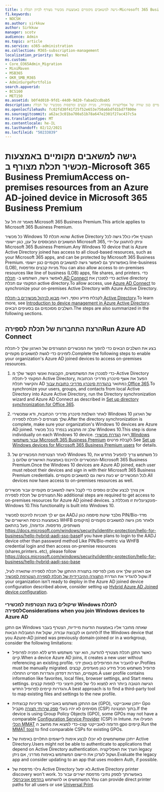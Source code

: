 ```yaml
---
title: גישה למשאבים מקומיים באמצעות מכשיר מצורף לכיוון תכלת ב-Microsoft 365 Business
f1.keywords:
- NOCSH
ms.author: sirkkuw
author: Sirkkuw
manager: scotv
audience: Admin
ms.topic: article
ms.service: o365-administration
ms.collection: M365-subscription-management
localization_priority: Normal
ms.custom:
- Core_O365Admin_Migration
- MiniMaven
- MSB365
- OKR_SMB_M365
- AdminSurgePortfolio
search.appverid:
- BCS160
- MET150
ms.assetid: b0f4d010-9fd1-44d0-9d20-fabad2cdbab5
description: למד כיצד לקבל גישה למשאבים מקומיים כגון שורה של אפליקציות עסקיות, מניות קבצים ומדפסות ממכשיר של תכלת Active Directory המצורף ל-Windows 10.
ms.openlocfilehash: fc02fd30f41f25f52e653e750a6bdfd1bd7f800e
ms.sourcegitcommit: a62ac3c01ba700a51b78a647e2301f27ac437c5a
ms.translationtype: MT
ms.contentlocale: he-IL
ms.lasthandoff: 02/12/2021
ms.locfileid: "50233839"
---
```

# <a name="access-on-premises-resources-from-an-azure-ad-joined-device-in-microsoft-365-business-premium"></a><span data-ttu-id="c40df-103">גישה למשאבים מקומיים באמצעות מכשיר תכלת מצורף ב-Microsoft 365 Business Premium</span><span class="sxs-lookup"><span data-stu-id="c40df-103">Access on-premises resources from an Azure AD-joined device in Microsoft 365 Business Premium</span></span>

<span data-ttu-id="c40df-104">מאמר זה חל על Microsoft 365 Business Premium.</span><span class="sxs-lookup"><span data-stu-id="c40df-104">This article applies to Microsoft 365 Business Premium.</span></span>

<span data-ttu-id="c40df-105">כל מכשיר Windows 10 שהוא תכלת Active Directory הצטרף אליו כולל גישה לכל המשאבים המבוססים על ענן, כגון יישומי Microsoft 365, וניתן להתגונן על-ידי Microsoft 365 Business Premium.</span><span class="sxs-lookup"><span data-stu-id="c40df-105">Any Windows 10 device that is Azure Active Directory joined has access to all cloud-based resources, such as your Microsoft 365 apps, and can be protected by Microsoft 365 Business Premium.</span></span> <span data-ttu-id="c40df-106">באפשרותך גם לאפשר גישה למשאבים מקומיים כגון יישומי line-business (LOB), מניות קבצים ומדפסות.</span><span class="sxs-lookup"><span data-stu-id="c40df-106">You can also allow access to on-premises resources like line of business (LOB) apps, file shares, and printers.</span></span> <span data-ttu-id="c40df-107">כדי לאפשר גישה, השתמש ב- [תכלת AD Connect](https://docs.microsoft.com/azure/active-directory/connect/active-directory-aadconnect) כדי לסנכרן את active directory המקומי עם תכלת active directory.</span><span class="sxs-lookup"><span data-stu-id="c40df-107">To allow access, use [Azure AD Connect](https://docs.microsoft.com/azure/active-directory/connect/active-directory-aadconnect) to synchronize your on-premises Active Directory with Azure Active Directory.</span></span> 

<span data-ttu-id="c40df-108">לקבלת מידע נוסף, ראה [מבוא לניהול מכשירים ב-תכלת Active Directory](https://docs.microsoft.com/azure/active-directory/device-management-introduction).</span><span class="sxs-lookup"><span data-stu-id="c40df-108">To learn more, see [Introduction to device management in Azure Active Directory](https://docs.microsoft.com/azure/active-directory/device-management-introduction).</span></span>
<span data-ttu-id="c40df-109">השלבים מסוכמים גם בסעיפים הבאים.</span><span class="sxs-lookup"><span data-stu-id="c40df-109">The steps are also summarized in the following sections.</span></span>
 
## <a name="run-azure-ad-connect"></a><span data-ttu-id="c40df-110">הרצת התחברות של תכלת לספירה</span><span class="sxs-lookup"><span data-stu-id="c40df-110">Run Azure AD Connect</span></span>

<span data-ttu-id="c40df-111">בצע את השלבים הבאים כדי להפוך את המכשירים המצורפים של הארגון שלך ל-תכלת לזמינים כדי לגשת למשאבים מקומיים.</span><span class="sxs-lookup"><span data-stu-id="c40df-111">Complete the following steps to enable your organization's Azure AD joined devices to access on-premises resources.</span></span>
  
1. <span data-ttu-id="c40df-112">כדי לסנכרן את המשתמשים, הקבוצות ואנשי הקשר שלך מ-Active Directory המקומי ל-תכלת Active Directory, הפעל את אשף סינכרון מדריכי הכתובות והקישור תכלת AD כמתואר [בהגדרת סינכרון מדריכי כתובות עבור Office 365](https://docs.microsoft.com/microsoft-365/enterprise/set-up-directory-synchronization).</span><span class="sxs-lookup"><span data-stu-id="c40df-112">To synchronize your users, groups, and contacts from local Active Directory into Azure Active Directory, run the Directory synchronization wizard and Azure AD Connect as described in [Set up directory synchronization for Office 365](https://docs.microsoft.com/microsoft-365/enterprise/set-up-directory-synchronization).</span></span>
    
2. <span data-ttu-id="c40df-113">לאחר השלמת סינכרון מדריכי הכתובות, ודא שמכשירי Windows 10 של הארגון שלך מצורפים ל-תכלת לספירה.</span><span class="sxs-lookup"><span data-stu-id="c40df-113">After the directory synchronization is complete, make sure your organization's Windows 10 devices are Azure AD joined.</span></span> <span data-ttu-id="c40df-114">שלב זה מתבצע בנפרד בכל מכשיר Windows 10.</span><span class="sxs-lookup"><span data-stu-id="c40df-114">This step is done individually on each Windows 10 device.</span></span> <span data-ttu-id="c40df-115">ראה [הגדרת מכשירי Windows עבור משתמשי Microsoft 365 Business Premium](set-up-windows-devices.md) לקבלת פרטים.</span><span class="sxs-lookup"><span data-stu-id="c40df-115">See [Set up Windows devices for Microsoft 365 Business Premium users](set-up-windows-devices.md) for details.</span></span> 
    
3. <span data-ttu-id="c40df-116">לאחר הצטרפות המכשירים של Windows 10, כל משתמש צריך להפעיל מחדש את המכשירים ולהיכנס באמצעות האישורים שלהם ב-Microsoft 365 Business Premium.</span><span class="sxs-lookup"><span data-stu-id="c40df-116">Once the Windows 10 devices are Azure AD joined, each user must reboot their devices and sign in with their Microsoft 365 Business Premium credentials.</span></span> <span data-ttu-id="c40df-117">לכל המכשירים יש כעת גישה גם למשאבים מקומיים.</span><span class="sxs-lookup"><span data-stu-id="c40df-117">All devices now have access to on-premises resources as well.</span></span>
    
<span data-ttu-id="c40df-118">אין צורך לבצע שלבים נוספים כדי לקבל גישה למשאבים מקומיים עבור מכשירים המצורפים של תכלת לספירה.</span><span class="sxs-lookup"><span data-stu-id="c40df-118">No additional steps are required to get access to on-premises resources for Azure AD joined devices.</span></span> <span data-ttu-id="c40df-119">פונקציונליות זו מוכללת ב-Windows 10.</span><span class="sxs-lookup"><span data-stu-id="c40df-119">This functionality is built into Windows 10.</span></span> 

<span data-ttu-id="c40df-120">אם יש לך תוכניות להיכנס למכשיר AADJ מלבד שיטת סיסמה כגון PIN/Bio-מדד באמצעות כניסת האישורים של WHFB ולאחר מכן גישה למשאבים מקומיים (מיקומים משותפים, מדפסות. וכדומה), פעל בהתאם https://docs.microsoft.com/windows/security/identity-protection/hello-for-business/hello-hybrid-aadj-sso-base</span><span class="sxs-lookup"><span data-stu-id="c40df-120">If you have plans to login to the AADJ device other than password method Like PIN/Bio-metric via WHFB credential login and then access on-premise resources (shares,printers..etc), please follow https://docs.microsoft.com/windows/security/identity-protection/hello-for-business/hello-hybrid-aadj-sso-base</span></span>
  
<span data-ttu-id="c40df-121">אם הארגון שלך אינו מוכן לפריסה בתצורת ההתקן של תכלת לספירה שתוארה לעיל, שקול להגדיר את הגדרת [התצורה ההיברידית של תכלת לספירה הצטרפת למכשיר](manage-windows-devices.md).</span><span class="sxs-lookup"><span data-stu-id="c40df-121">If your organization isn't ready to deploy in the Azure AD joined device configuration described above, consider setting up [Hybrid Azure AD Joined device configuration](manage-windows-devices.md).</span></span>
  
### <a name="considerations-when-you-join-windows-devices-to-azure-ad"></a><span data-ttu-id="c40df-122">שיקולים בעת הצטרפות למכשירי Windows לתכלת לספירה</span><span class="sxs-lookup"><span data-stu-id="c40df-122">Considerations when you join Windows devices to Azure AD</span></span>

<span data-ttu-id="c40df-123">אם התקן Windows שאתה מחובר אליו באמצעות הודעות מיידיות, הצטרף בעבר לתחום או לקבוצת עבודה, שקול את המגבלות הבאות:</span><span class="sxs-lookup"><span data-stu-id="c40df-123">If the Windows device that you Azure-AD joined was previously domain-joined or in a workgroup, consider the following limitations:</span></span>
  
- <span data-ttu-id="c40df-124">כאשר התקן תכלת מצטרף להודעה, הוא יוצר משתמש חדש ללא הפניה לפרופיל קיים.</span><span class="sxs-lookup"><span data-stu-id="c40df-124">When a device Azure AD joins, it creates a new user without referencing an existing profile.</span></span> <span data-ttu-id="c40df-125">יש להעביר את הפרופילים באופן ידני.</span><span class="sxs-lookup"><span data-stu-id="c40df-125">Profiles must be manually migrated.</span></span> <span data-ttu-id="c40df-126">פרופיל משתמש מכיל מידע כגון מועדפים, קבצים מקומיים, הגדרות דפדפן והגדרות תפריט התחלה.</span><span class="sxs-lookup"><span data-stu-id="c40df-126">A user profile contains information like favorites, local files, browser settings, and Start menu settings.</span></span> <span data-ttu-id="c40df-127">הגישה הטובה ביותר היא למצוא כלי של ספק חיצוני כדי למפות קבצים והגדרות קיימים לפרופיל החדש.</span><span class="sxs-lookup"><span data-stu-id="c40df-127">A best approach is to find a third-party tool to map existing files and settings to the new profile.</span></span>

- <span data-ttu-id="c40df-128">אם ההתקן משתמש באובייקטי מדיניות קבוצתית (GPO), ייתכן שאובייקטי Gpo מסוימים לא יהיו בעלי [ספק שירותי תצורה](https://docs.microsoft.com/windows/configuration/provisioning-packages/how-it-pros-can-use-configuration-service-providers) מקביל (CSP) בתוך המנגינה.</span><span class="sxs-lookup"><span data-stu-id="c40df-128">If the device is using Group Policy Objects (GPO), some GPOs may not have a comparable [Configuration Service Provider](https://docs.microsoft.com/windows/configuration/provisioning-packages/how-it-pros-can-use-configuration-service-providers) (CSP) in Intune.</span></span> <span data-ttu-id="c40df-129">הפעילו את [הכלי MMAT](https://www.microsoft.com/download/details.aspx?id=45520) כדי למצוא את מחשב ה-csp הדומה לאובייקטי gpo קיימים.</span><span class="sxs-lookup"><span data-stu-id="c40df-129">Run the [MMAT tool](https://www.microsoft.com/download/details.aspx?id=45520) to find comparable CSPs for existing GPOs.</span></span>

- <span data-ttu-id="c40df-130">ייתכן שמשתמשים לא יוכלו לבצע אימות ליישומים התלויים באימות של Active Directory.</span><span class="sxs-lookup"><span data-stu-id="c40df-130">Users might not be able to authenticate to applications that depend on Active Directory authentication.</span></span> <span data-ttu-id="c40df-131">הערך את האפליקציה legacy ושקול לעדכן את היישום המשתמש באימות מודרני, אם ניתן.</span><span class="sxs-lookup"><span data-stu-id="c40df-131">Evaluate the legacy app and consider updating to an app that uses modern Auth, if possible.</span></span>

- <span data-ttu-id="c40df-132">גילוי מדפסת של Active Directory לא יפעל.</span><span class="sxs-lookup"><span data-stu-id="c40df-132">Active Directory printer discovery won't work.</span></span> <span data-ttu-id="c40df-133">באפשרותך לספק נתיבי מדפסת ישירים עבור כל המשתמשים או להשתמש [בהדפס אוניברסלי](https://aka.ms/UPDocs).</span><span class="sxs-lookup"><span data-stu-id="c40df-133">You can provide direct printer paths for all users or use [Universal Print](https://aka.ms/UPDocs).</span></span>
